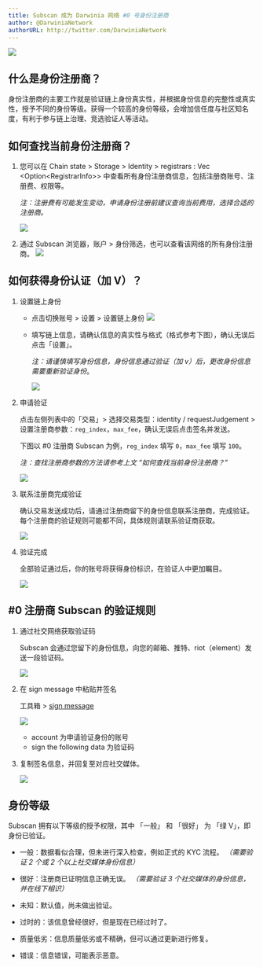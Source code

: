 ```yaml
---
title: Subscan 成为 Darwinia 网络 #0 号身份注册商
author: @DarwiniaNetwork
authorURL: http://twitter.com/DarwiniaNetwork
---
```


![](assets/2020-10-21-subscan-became-the-0-registrar-of-darwinia-network-1.jpg)

<!--truncate-->

## 什么是身份注册商？

身份注册商的主要工作就是验证链上身份真实性，并根据身份信息的完整性或真实性，授予不同的身份等级。获得一个较高的身份等级，会增加信任度与社区知名度，有利于参与链上治理、竞选验证人等活动。


## 如何查找当前身份注册商？

1. 您可以在 Chain state > Storage > Identity > registrars : Vec \<Option\<RegistrarInfo\>\> 中查看所有身份注册商信息，包括注册商账号、注册费、权限等。
   
   *注：注册费有可能发生变动，申请身份注册前建议查询当前费用，选择合适的注册商。*
  
   ![](assets/2020-10-21-subscan-became-the-0-registrar-of-darwinia-network-2.jpg)


2. 通过 Subscan 浏览器，账户 > 身份筛选，也可以查看该网络的所有身份注册商。
![](assets/2020-10-21-subscan-became-the-0-registrar-of-darwinia-network-3.jpg)


## 如何获得身份认证（加 V）？

1. 设置链上身份
   
   * 点击切换账号 > 设置 > 设置链上身份
     ![](assets/2020-10-21-subscan-became-the-0-registrar-of-darwinia-network-4.jpg)
	 
   * 填写链上信息，请确认信息的真实性与格式（格式参考下图），确认无误后点击「设置」。
     
	 *注：请谨慎填写身份信息，身份信息通过验证（加 v）后，更改身份信息需要重新验证身份*。

     ![](assets/2020-10-21-subscan-became-the-0-registrar-of-darwinia-network-5.jpg)


2. 申请验证
   
   点击左侧列表中的「交易」> 选择交易类型：identity / requestJudgement > 设置注册商参数：`reg_index`，`max_fee`，确认无误后点击签名并发送。
   
   下图以 #0 注册商 Subscan 为例，`reg_index` 填写 `0`，`max_fee` 填写 `100`。

   *注：查找注册商参数的方法请参考上文 “如何查找当前身份注册商？”*

   ![](assets/2020-10-21-subscan-became-the-0-registrar-of-darwinia-network-6.jpg)


3. 联系注册商完成验证
   
   确认交易发送成功后，请通过注册商留下的身份信息联系注册商，完成验证。每个注册商的验证规则可能都不同，具体规则请联系验证商获取。
   
   ![](assets/2020-10-21-subscan-became-the-0-registrar-of-darwinia-network-7.jpg)


4. 验证完成
   
   全部验证通过后，你的账号将获得身份标识，在验证人中更加瞩目。
  
   ![](assets/2020-10-21-subscan-became-the-0-registrar-of-darwinia-network-8.jpg)



## #0 注册商 Subscan 的验证规则

1. 通过社交网络获取验证码
   
   Subscan 会通过您留下的身份信息，向您的邮箱、推特、riot（element）发送一段验证码。

   ![](assets/2020-10-21-subscan-became-the-0-registrar-of-darwinia-network-9.jpg)


2. 在 sign message 中粘贴并签名
   
   工具箱 > [sign message](https://apps.darwinia.network/#/toolbox/sign)
   
   ![](assets/2020-10-21-subscan-became-the-0-registrar-of-darwinia-network-10.jpg)
   
    * account 为申请验证身份的账号
	* sign the following data 为验证码


3. 复制签名信息，并回复至对应社交媒体。
   
   ![](assets/2020-10-21-subscan-became-the-0-registrar-of-darwinia-network-11.jpg)


## 身份等级

Subscan 拥有以下等级的授予权限，其中 「一般」 和 「很好」 为 「绿 V」，即身份已验证。

* 一般：数据看似合理，但未进行深入检查，例如正式的 KYC 流程。
  *（需要验证 2 个或 2 个以上社交媒体身份信息）*

* 很好：注册商已证明信息正确无误。
  *（需要验证 3 个社交媒体的身份信息，并在线下相识）*

* 未知：默认值，尚未做出验证。

* 过时的：该信息曾经很好，但是现在已经过时了。

* 质量低劣：信息质量低劣或不精确，但可以通过更新进行修复。

* 错误：信息错误，可能表示恶意。

